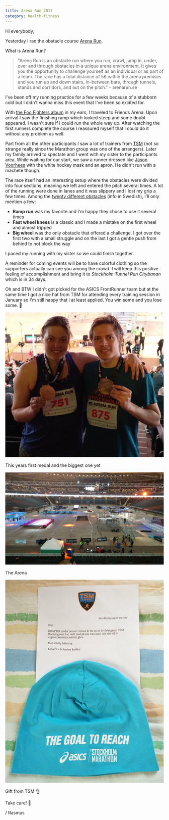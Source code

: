 ```yaml
---
title: Arena Run 2017
category: health-fitness
---
```


Hi everybody,

Yesterday I ran the obstacle course [Arena Run](https://arenarun.se/about-arena-run).

What is Arena Run?

>"Arena Run is an obstacle run where you run, crawl, jump in, under, over and through obstacles in a unique arena environment. It gives you the opportunity to challenge yourself as an individual or as part of a team.
The race has a total distance of 5K within the arena premises and you run up and down stairs, in-between bars, through tunnels, stands and corridors, and out on the pitch." - arenarun.se<!--more-->

I've been off my running practice for a few weeks because of a stubborn cold but I didn't wanna miss this event that I've been so excited for.

With [the Foo Fighters album](https://en.wikipedia.org/wiki/Foo_Fighters_(album)) in my ears, I traveled to Friends Arena. Upon arrival I saw the finishing ramp which looked steep and some doubt appeared. I wasn't sure if I could run the whole way up. After watching the first runners complete the course I reassured myself that I could do it without any problem as well.

Part from all the other participants I saw a lot of trainers from [TSM](https://tsmrunning.se) (not so strange really since the Marathon group was one of the arrangers).
Later my family arrived to spectate and I went with my sister to the participants area.
While waiting for our start, we saw a runner dressed like [Jason Voorhees](http://fridaythe13th.wikia.com/wiki/Jason_Voorhees) with the white hockey mask and an apron. He didn't run with a machete though.

The race itself had an interesting setup where the obstacles were divided into four sections, meaning we left and entered the pitch several times. A lot of the running were done in lanes and it was slippery and I lost my grip a few times.
Among the [twenty different obstacles](https://arenarun.se/banan) (info in Swedish), I'll only mention a few:

- **Ramp run** was my favorite and I'm happy they chose to use it several times
- **Fast wheel knees** is a classic and I made a mistake on the first wheel and almost tripped
- **Big wheel** was the only obstacle that offered a challenge. I got over the first two with a small struggle and on the last I got a gentle push from behind to not block the way

I paced my running with my sister so we could finish together.

A reminder for coming events will be to have colorful clothing so the supporters actually can see you among the crowd.
I will keep this positive feeling of accomplishment and bring it to _Stockholm Tunnel Run Citybanan_ which is in 34 days.

Oh and BTW I didn't got picked for the ASICS FrontRunner team but at the same time I got a nice hat from TSM for attending every training session in January so I'm still happy that I at least applied. You win some and you lose some. 🙂

[![siblings-with-medals](/assets/images/siblings-with-medals.jpg)](/assets/images/siblings-with-medals.jpg)

This years first medal and the biggest one yet

[![arena](/assets/images/arena-run.jpg)](/assets/images/arena-run.jpg)

The Arena

[![Gift from TSM](/assets/images/gift-from-tsm.jpg)](/assets/images/gift-from-tsm.jpg)

Gift from TSM 👌

Take care! 🙂

/ Rasmus